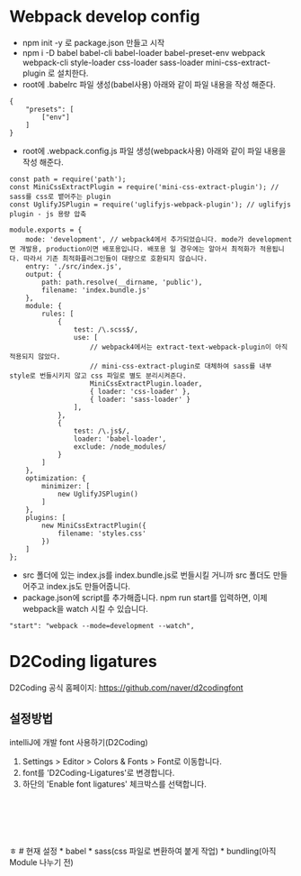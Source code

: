 # Webpack develop config

* npm init -y 로 package.json 만들고 시작
* npm i -D babel babel-cli babel-loader babel-preset-env webpack webpack-cli style-loader css-loader sass-loader mini-css-extract-plugin 로 설치한다.
* root에 .babelrc 파일 생성(babel사용) 아래와 같이 파일 내용을 작성 해준다.

~~~
{
    "presets": [
        ["env"]
    ]
}
~~~

* root에 .webpack.config.js 파일 생성(webpack사용) 아래와 같이 파일 내용을 작성 해준다.

~~~
const path = require('path');
const MiniCssExtractPlugin = require('mini-css-extract-plugin'); // sass를 css로 뱉어주는 plugin
const UglifyJSPlugin = require('uglifyjs-webpack-plugin'); // uglifyjs plugin - js 용량 압축 

module.exports = {
    mode: 'development', // webpack4에서 추가되었습니다. mode가 development면 개발용, production이면 배포용입니다. 배포용 일 경우에는 알아서 최적화가 적용됩니다. 따라서 기존 최적화플러그인들이 대량으로 호환되지 않습니다.
    entry: './src/index.js',
    output: {
        path: path.resolve(__dirname, 'public'),
        filename: 'index.bundle.js'
    },
    module: {
        rules: [
            {
                test: /\.scss$/,
                use: [
                    // webpack4에서는 extract-text-webpack-plugin이 아직 적용되지 않았다.
                    // mini-css-extract-plugin로 대체하여 sass를 내부 style로 번들시키지 않고 css 파일로 별도 분리시켜준다.
                    MiniCssExtractPlugin.loader, 
                    { loader: 'css-loader' },
                    { loader: 'sass-loader' }
                ],
            },
            {
                test: /\.js$/,
                loader: 'babel-loader',
                exclude: /node_modules/
            }
        ]
    },
    optimization: {
        minimizer: [
            new UglifyJSPlugin()
        ]
    },
    plugins: [
        new MiniCssExtractPlugin({
            filename: 'styles.css'
        })
    ]
};
~~~

* src 폴더에 있는 index.js를 index.bundle.js로 번들시킬 거니까 src 폴더도 만들어주고 index.js도 만들어줍니다.
* package.json에 script를 추가해줍니다. npm run start를 입력하면, 이제 webpack을 watch 시킬 수 있습니다.

~~~
"start": "webpack --mode=development --watch",
~~~

# D2Coding ligatures
D2Coding 공식 홈페이지: <a href="https://github.com/naver/d2codingfont" target="_blank">https://github.com/naver/d2codingfont</a>

## 설정방법
intelliJ에 개발 font 사용하기(D2Coding)
1. Settings > Editor > Colors & Fonts > Font로 이동합니다.
2. font를 'D2Coding-Ligatures'로 변경합니다.
3. 하단의 'Enable font ligatures' 체크박스를 선택합니다.

<br>
<br>
<br>
<br>
<br>
ㅎ
# 현재 설정
* babel
* sass(css 파일로 변환하여 붙게 작업)
* bundling(아직 Module 나누기 전) 